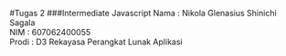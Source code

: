 #Tugas 2
###Intermediate Javascript
Nama : Nikola Glenasius Shinichi Sagala <br>
NIM : 607062400055 <br>
Prodi : D3 Rekayasa Perangkat Lunak Aplikasi